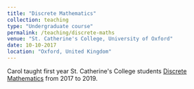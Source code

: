 ```yaml
---
title: "Discrete Mathematics"
collection: teaching
type: "Undergraduate course"
permalink: /teaching/discrete-maths
venue: "St. Catherine's College, University of Oxford"
date: 10-10-2017
location: "Oxford, United Kingdom"
---
```


Carol taught first year St. Catherine's College students
[Discrete Mathematics](https://www.cs.ox.ac.uk/teaching/courses/2019-2020/discretemaths)
from 2017 to 2019.
